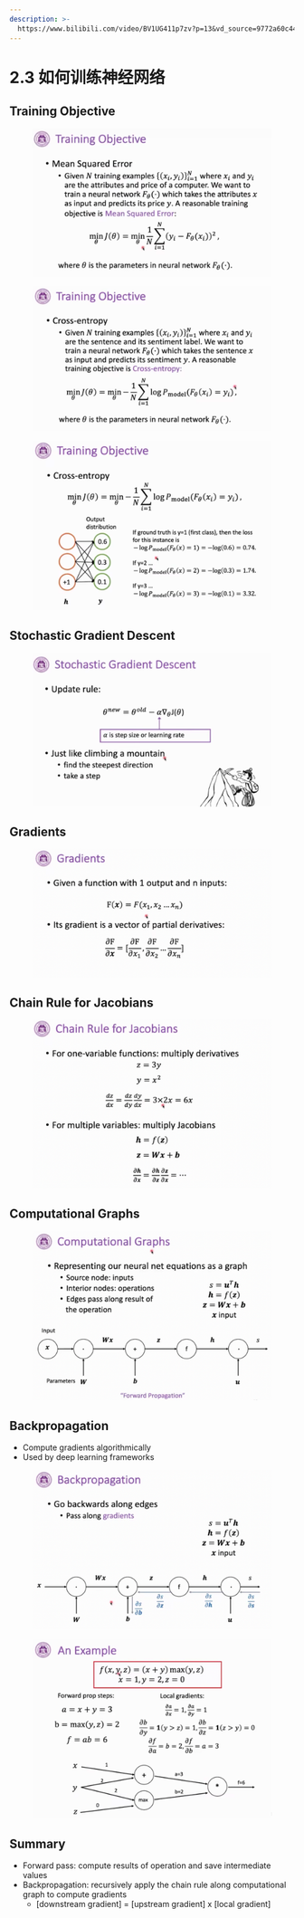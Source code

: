 ```yaml
---
description: >-
  https://www.bilibili.com/video/BV1UG411p7zv?p=13&vd_source=9772a60c44b4a881b99fd8ac9a574793
---
```


# 2.3 如何训练神经网络

## Training Objective

<figure><img src="../../.gitbook/assets/image (161).png" alt=""><figcaption></figcaption></figure>

<figure><img src="../../.gitbook/assets/image (162).png" alt=""><figcaption></figcaption></figure>

<figure><img src="../../.gitbook/assets/image (163).png" alt=""><figcaption></figcaption></figure>

## Stochastic Gradient Descent

<figure><img src="../../.gitbook/assets/image (164).png" alt=""><figcaption></figcaption></figure>

## Gradients

<figure><img src="../../.gitbook/assets/image (165).png" alt=""><figcaption></figcaption></figure>

## Chain Rule for Jacobians

<figure><img src="../../.gitbook/assets/image (166).png" alt=""><figcaption></figcaption></figure>

## Computational Graphs

<figure><img src="../../.gitbook/assets/image (167).png" alt=""><figcaption></figcaption></figure>

## Backpropagation

* Compute gradients algorithmically
* Used by deep learning frameworks

<figure><img src="../../.gitbook/assets/image (168).png" alt=""><figcaption></figcaption></figure>

<figure><img src="../../.gitbook/assets/image (169).png" alt=""><figcaption></figcaption></figure>

## Summary

* Forward pass: compute results of operation and save intermediate values
* Backpropagation: recursively apply the chain rule along computational graph to compute gradients
  * \[downstream gradient] = \[upstream gradient] x \[local gradient]

